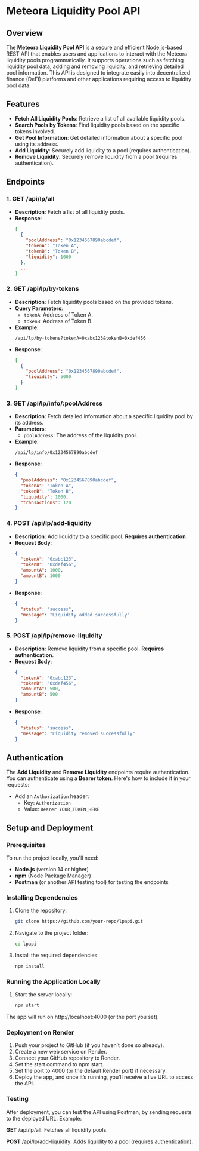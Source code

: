 # Meteora Liquidity Pool API

## Overview

The **Meteora Liquidity Pool API** is a secure and efficient Node.js-based REST API that enables users and applications to interact with the Meteora liquidity pools programmatically. It supports operations such as fetching liquidity pool data, adding and removing liquidity, and retrieving detailed pool information. This API is designed to integrate easily into decentralized finance (DeFi) platforms and other applications requiring access to liquidity pool data.

## Features

- **Fetch All Liquidity Pools**: Retrieve a list of all available liquidity pools.
- **Search Pools by Tokens**: Find liquidity pools based on the specific tokens involved.
- **Get Pool Information**: Get detailed information about a specific pool using its address.
- **Add Liquidity**: Securely add liquidity to a pool (requires authentication).
- **Remove Liquidity**: Securely remove liquidity from a pool (requires authentication).

## Endpoints

### 1. **GET /api/lp/all**
   - **Description**: Fetch a list of all liquidity pools.
   - **Response**:
     ```json
     [
       {
         "poolAddress": "0x1234567890abcdef",
         "tokenA": "Token A",
         "tokenB": "Token B",
         "liquidity": 1000
       },
       ...
     ]
     ```

### 2. **GET /api/lp/by-tokens**
   - **Description**: Fetch liquidity pools based on the provided tokens.
   - **Query Parameters**:
     - `tokenA`: Address of Token A.
     - `tokenB`: Address of Token B.
   - **Example**:
     ```
     /api/lp/by-tokens?tokenA=0xabc123&tokenB=0xdef456
     ```
   - **Response**:
     ```json
     [
       {
         "poolAddress": "0x1234567890abcdef",
         "liquidity": 5000
       }
     ]
     ```

### 3. **GET /api/lp/info/:poolAddress**
   - **Description**: Fetch detailed information about a specific liquidity pool by its address.
   - **Parameters**:
     - `poolAddress`: The address of the liquidity pool.
   - **Example**:
     ```
     /api/lp/info/0x1234567890abcdef
     ```
   - **Response**:
     ```json
     {
       "poolAddress": "0x1234567890abcdef",
       "tokenA": "Token A",
       "tokenB": "Token B",
       "liquidity": 1000,
       "transactions": 120
     }
     ```

### 4. **POST /api/lp/add-liquidity**
   - **Description**: Add liquidity to a specific pool. **Requires authentication**.
   - **Request Body**:
     ```json
     {
       "tokenA": "0xabc123",
       "tokenB": "0xdef456",
       "amountA": 1000,
       "amountB": 1000
     }
     ```
   - **Response**:
     ```json
     {
       "status": "success",
       "message": "Liquidity added successfully"
     }
     ```

### 5. **POST /api/lp/remove-liquidity**
   - **Description**: Remove liquidity from a specific pool. **Requires authentication**.
   - **Request Body**:
     ```json
     {
       "tokenA": "0xabc123",
       "tokenB": "0xdef456",
       "amountA": 500,
       "amountB": 500
     }
     ```
   - **Response**:
     ```json
     {
       "status": "success",
       "message": "Liquidity removed successfully"
     }
     ```

## Authentication

The **Add Liquidity** and **Remove Liquidity** endpoints require authentication. You can authenticate using a **Bearer token**. Here's how to include it in your requests:

- Add an `Authorization` header:
  - Key: `Authorization`
  - Value: `Bearer YOUR_TOKEN_HERE`

## Setup and Deployment

### Prerequisites

To run the project locally, you'll need:
- **Node.js** (version 14 or higher)
- **npm** (Node Package Manager)
- **Postman** (or another API testing tool) for testing the endpoints

### Installing Dependencies

1. Clone the repository:
   ```bash
   git clone https://github.com/your-repo/lpapi.git
2. Navigate to the project folder:
    ```bash
    cd lpapi
3. Install the required dependencies:
    ```bash
   npm install

### Running the Application Locally

1. Start the server locally:
   ```bash
   npm start

The app will run on http://localhost:4000 (or the port you set).

### Deployment on Render

1. Push your project to GitHub (if you haven’t done so already).
2. Create a new web service on Render.
3. Connect your GitHub repository to Render.
4. Set the start command to npm start.
5. Set the port to 4000 (or the default Render port) if necessary.
6. Deploy the app, and once it’s running, you’ll receive a live URL to access the API.

### Testing

After deployment, you can test the API using Postman, by sending requests to the deployed URL. Example:

**GET** /api/lp/all: Fetches all liquidity pools.

**POST** /api/lp/add-liquidity: Adds liquidity to a pool (requires authentication).

   


